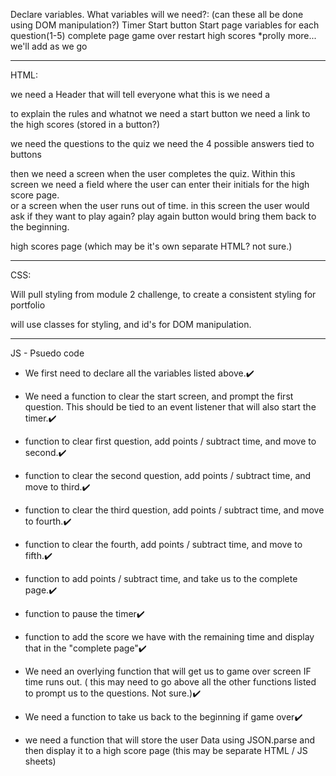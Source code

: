 Declare variables. What variables will we need?:
(can these all be done using DOM manipulation?)
Timer
Start button
Start page
variables for each question(1-5)
complete page
game over 
restart
high scores
*prolly more... we'll add as we go
________________________________________________________________________

HTML:

we need a Header that will tell everyone what this is
we need a <p> to explain the rules and whatnot
we need a start button
we need a link to the high scores (stored in a button?)

we need the questions to the quiz
we need the 4 possible answers tied to buttons

then we need a screen when the user completes the quiz. Within this screen we need a field where the user can enter their initials for the high score page.  
or
a screen when the user runs out of time. in this screen the user would ask if they want to play again? play again button would bring them back to the beginning. 

high scores page (which may be it's own separate HTML? not sure.)

________________________________________________________________________

CSS:

Will pull styling from module 2 challenge, to create a consistent styling for portfolio

will use classes for styling, and id's for DOM manipulation.
________________________________________________________________________

JS - Psuedo code

* We first need to declare all the variables listed above.✔️

* We need a function to clear the start screen, and prompt the first question. This should be tied to an event listener that will also start the timer.✔️

* function to clear first question, add points / subtract time, and move to second.✔️

* function to clear the second question, add points / subtract time, and move to third.✔️

* function to clear the third question, add points / subtract time, and move to fourth.✔️

* function to clear the fourth, add points / subtract time, and move to fifth.✔️

* function to add points / subtract time, and take us to the complete page.✔️

* function to pause the timer✔️

* function to add the score we have with the remaining time and display that in the "complete page"✔️

* We need an overlying function that will get us to game over screen IF time runs out. ( this may need to go above all the other functions listed to prompt us to the questions. Not sure.)✔️

* We need a function to take us back to the beginning if game over✔️

* we need a function that will store the user Data using JSON.parse and then display it to a high score page (this may be separate HTML / JS sheets)
